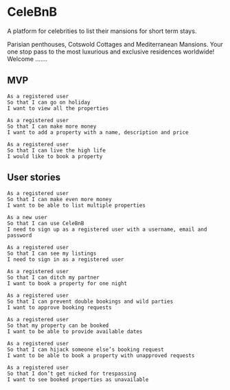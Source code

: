# CeleBnB

A platform for celebrities to list their mansions for short term stays.

Parisian penthouses, Cotswold Cottages and Mediterranean Mansions. Your one stop pass to the most luxurious and exclusive residences worldwide! Welcome .......

## MVP
```
As a registered user
So that I can go on holiday
I want to view all the properties
```

```
As a registered user 
So that I can make more money 
I want to add a property with a name, description and price
```

```
As a registered user
So that I can live the high life
I would like to book a property
```


## User stories

```
As a registered user 
So that I can make even more money 
I want to be able to list multiple properties
```

```
As a new user
So that I can use CeleBnB
I need to sign up as a registered user with a username, email and password
```

```
As a registered user
So that I can see my listings
I need to sign in as a registered user
```


```
As a registered user
So that I can ditch my partner
I want to book a property for one night
```

```
As a registered user
So that I can prevent double bookings and wild parties
I want to approve booking requests
```

```
As a registered user
So that my property can be booked
I want to be able to provide available dates
```

```
As a registered user
So that I can hijack someone else’s booking request
I want to be able to book a property with unapproved requests
```

```
As a registered user
So that I don’t get nicked for trespassing 
I want to see booked properties as unavailable
```

